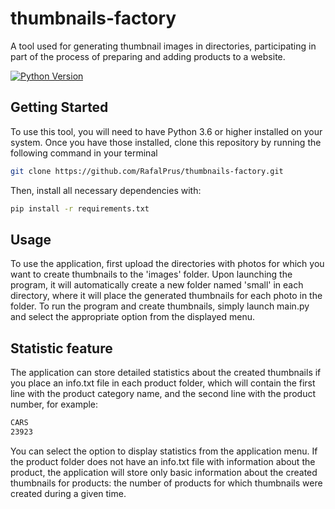 # thumbnails-factory
A tool used for generating thumbnail images in directories, participating in part of the process of preparing and adding products to a website.

[![Python Version](https://img.shields.io/badge/python-3.10.6-blue.svg)](https://www.python.org/downloads/release/python-3.10.6/)

## Getting Started
To use this tool, you will need to have Python 3.6 or higher installed on your system. Once you have those installed, clone this repository by running the following command in your terminal
```bash
git clone https://github.com/RafalPrus/thumbnails-factory.git
```
Then, install all necessary dependencies with:
```bash
pip install -r requirements.txt
```

## Usage
To use the application, first upload the directories with photos for which you want to create thumbnails to the 'images' folder. Upon launching the program, it will automatically create a new folder named 'small' in each directory, where it will place the generated thumbnails for each photo in the folder. To run the program and create thumbnails, simply launch main.py and select the appropriate option from the displayed menu.

## Statistic feature
The application can store detailed statistics about the created thumbnails if you place an info.txt file in each product folder, which will contain the first line with the product category name, and the second line with the product number, for example:
```bash
CARS
23923
```
You can select the option to display statistics from the application menu. If the product folder does not have an info.txt file with information about the product, the application will store only basic information about the created thumbnails for products: the number of products for which thumbnails were created during a given time.
